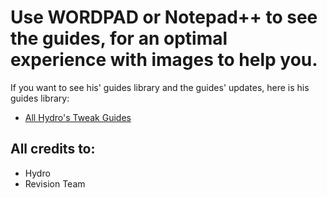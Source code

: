 # Use WORDPAD or Notepad++ to see the guides, for an optimal experience with images to help you.
 If you want to see his' guides library and the guides' updates, here is his guides library: 

- [All Hydro's Tweak Guides](https://drive.google.com/drive/folders/10K3ptMD8h2Bd_NELYGQcvqGCreEb12m6)

## All credits to:

- Hydro
- Revision Team
